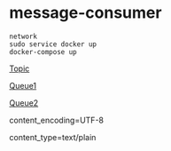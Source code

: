 # message-consumer

```
network
sudo service docker up
docker-compose up
```

[Topic](http://192.168.99.100:15672/#/exchanges/%2F/DEV.MESSAGE.TOPIC.MAIN)

[Queue1](http://192.168.99.100:15672/#/queues/%2F/DEV.MESSAGE.QUEUE.APP1)

[Queue2](http://192.168.99.100:15672/#/queues/%2F/DEV.MESSAGE.QUEUE.APP2)

content_encoding=UTF-8

content_type=text/plain